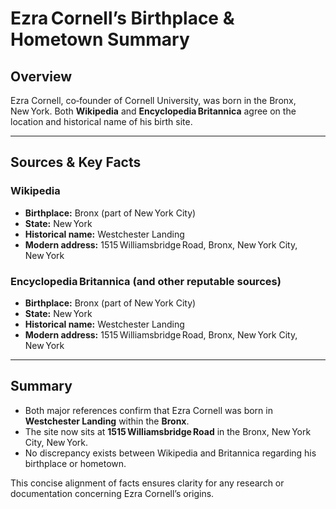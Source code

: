 # Ezra Cornell’s Birthplace & Hometown Summary

## Overview
Ezra Cornell, co‑founder of Cornell University, was born in the Bronx, New York. Both **Wikipedia** and **Encyclopedia Britannica** agree on the location and historical name of his birth site.

---

## Sources & Key Facts

### Wikipedia
- **Birthplace:** Bronx (part of New York City)  
- **State:** New York  
- **Historical name:** Westchester Landing  
- **Modern address:** 1515 Williamsbridge Road, Bronx, New York City, New York  

### Encyclopedia Britannica (and other reputable sources)
- **Birthplace:** Bronx (part of New York City)  
- **State:** New York  
- **Historical name:** Westchester Landing  
- **Modern address:** 1515 Williamsbridge Road, Bronx, New York City, New York  

---

## Summary

- Both major references confirm that Ezra Cornell was born in **Westchester Landing** within the **Bronx**.  
- The site now sits at **1515 Williamsbridge Road** in the Bronx, New York City, New York.  
- No discrepancy exists between Wikipedia and Britannica regarding his birthplace or hometown.  

This concise alignment of facts ensures clarity for any research or documentation concerning Ezra Cornell’s origins.
